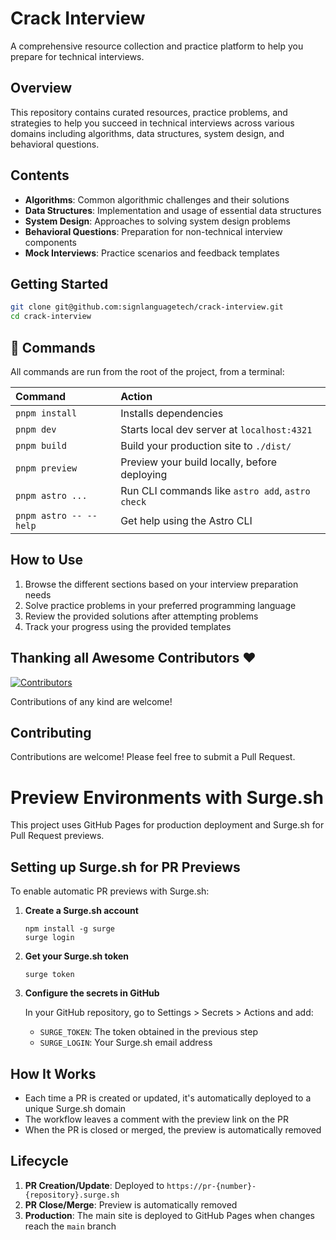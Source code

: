 # Crack Interview

A comprehensive resource collection and practice platform to help you prepare for technical interviews.

## Overview

This repository contains curated resources, practice problems, and strategies to help you succeed in technical interviews across various domains including algorithms, data structures, system design, and behavioral questions.

## Contents

- **Algorithms**: Common algorithmic challenges and their solutions
- **Data Structures**: Implementation and usage of essential data structures
- **System Design**: Approaches to solving system design problems
- **Behavioral Questions**: Preparation for non-technical interview components
- **Mock Interviews**: Practice scenarios and feedback templates

## Getting Started

```bash
git clone git@github.com:signlanguagetech/crack-interview.git
cd crack-interview
```

## 🧞 Commands

All commands are run from the root of the project, from a terminal:

| Command                | Action                                           |
| :--------------------- | :----------------------------------------------- |
| `pnpm install`         | Installs dependencies                            |
| `pnpm dev`             | Starts local dev server at `localhost:4321`      |
| `pnpm build`           | Build your production site to `./dist/`          |
| `pnpm preview`         | Preview your build locally, before deploying     |
| `pnpm astro ...`       | Run CLI commands like `astro add`, `astro check` |
| `pnpm astro -- --help` | Get help using the Astro CLI                     |

## How to Use

1. Browse the different sections based on your interview preparation needs
2. Solve practice problems in your preferred programming language
3. Review the provided solutions after attempting problems
4. Track your progress using the provided templates
## Thanking all Awesome Contributors :heart:

[![Contributors](https://contrib.rocks/image?repo=signlanguagetech/crack-interview)](https://github.com/signlanguagetech/crack-interview/graphs/contributors)

Contributions of any kind are welcome!

## Contributing

Contributions are welcome! Please feel free to submit a Pull Request.

# Preview Environments with Surge.sh

This project uses GitHub Pages for production deployment and Surge.sh for Pull Request previews.

## Setting up Surge.sh for PR Previews

To enable automatic PR previews with Surge.sh:

1. **Create a Surge.sh account**
   ```
   npm install -g surge
   surge login
   ```

2. **Get your Surge.sh token**
   ```
   surge token
   ```

3. **Configure the secrets in GitHub**
   
   In your GitHub repository, go to Settings > Secrets > Actions and add:
   
   - `SURGE_TOKEN`: The token obtained in the previous step
   - `SURGE_LOGIN`: Your Surge.sh email address

## How It Works

- Each time a PR is created or updated, it's automatically deployed to a unique Surge.sh domain
- The workflow leaves a comment with the preview link on the PR
- When the PR is closed or merged, the preview is automatically removed

## Lifecycle

1. **PR Creation/Update**: Deployed to `https://pr-{number}-{repository}.surge.sh`
2. **PR Close/Merge**: Preview is automatically removed
3. **Production**: The main site is deployed to GitHub Pages when changes reach the `main` branch
